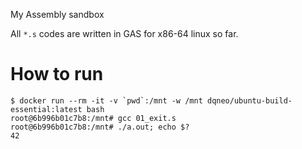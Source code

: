 My Assembly sandbox

All `*.s` codes are written in GAS for x86-64 linux so far.

# How to run

```
$ docker run --rm -it -v `pwd`:/mnt -w /mnt dqneo/ubuntu-build-essential:latest bash
root@6b996b01c7b8:/mnt# gcc 01_exit.s
root@6b996b01c7b8:/mnt# ./a.out; echo $?
42
```
